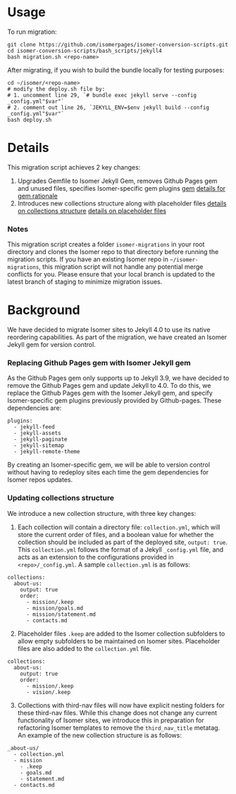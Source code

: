 # Usage

To run migration:
```
git clone https://github.com/isomerpages/isomer-conversion-scripts.git
cd isomer-conversion-scripts/bash_scripts/jekyll4
bash migration.sh <repo-name>
```

After migrating, if you wish to build the bundle locally for testing purposes:
```
cd ~/isomer/<repo-name>
# modify the deploy.sh file by:
# 1. uncomment line 29, `# bundle exec jekyll serve --config _config.yml"$var"`
# 2. comment out line 26, `JEKYLL_ENV=$env jekyll build --config _config.yml"$var"`
bash deploy.sh
```

# Details

This migration script achieves 2 key changes:

1) Upgrades Gemfile to Isomer Jekyll Gem, removes Github Pages gem and unused files, specifies Isomer-specific gem plugins [gem](https://github.com/opengovsg/isomer-jekyll) [details for gem rationale](https://docs.google.com/document/d/1ZVSgFhNClGL0K9Q8udePnwftPJ1Qex61Y0QG8QOXM9A/edit#)
2) Introduces new collections structure along with placeholder files [details on collections structure](https://docs.google.com/document/d/1cEwlLZHuq-xLpL2nDB9q3QmivAkgmvhPRFMbGo-sGg8/edit#) [details on placeholder files](https://docs.google.com/document/d/1EccpS_ATrfOe4DmU4ChXtU9kV6Jl1rFOdKqBLyG6ym8/edit#heading=h.gg92ziy86rq7)

### Notes
This migration script creates a folder `isomer-migrations` in your root directory and clones the Isomer repo to that directory before running the migration scripts.
If you have an existing Isomer repo in `~/isomer-migrations`, this migration script will not handle any potential merge conflicts for you. Please ensure that your local branch is updated to the latest branch of staging to minimize migration issues.

# Background
We have decided to migrate Isomer sites to Jekyll 4.0 to use its native reordering capabilities. As part of the migration, we have created an Isomer Jekyll gem for version control.

### Replacing Github Pages gem with Isomer Jekyll gem
As the Github Pages gem only supports up to Jekyll 3.9, we have decided to remove the Github Pages gem and update Jekyll to 4.0. To do this, we replace the Github Pages gem with the Isomer Jekyll gem, and specify Isomer-specific gem plugins previously provided by Github-pages. These dependencies are:

```
plugins:
  - jekyll-feed
  - jekyll-assets
  - jekyll-paginate
  - jekyll-sitemap
  - jekyll-remote-theme
```

By creating an Isomer-specific gem, we will be able to version control without having to redeploy sites each time the gem dependencies for Isomer repos updates.

### Updating collections structure
We introduce a new collection structure, with three key changes:

1) Each collection will contain a directory file: `collection.yml`, which will store the current order of files, and a boolean value for whether the collection should be included as part of the deployed site, `output: true`. This `collection.yml` follows the format of a Jekyll `_config.yml` file, and acts as an extension to the configurations provided in `<repo>/_config.yml`. A sample `collection.yml` is as follows:
```
collections:
  about-us:
    output: true
    order:
      - mission/.keep
      - mission/goals.md
      - mission/statement.md
      - contacts.md
```
2) Placeholder files `.keep` are added to the Isomer collection subfolders to allow empty subfolders to be maintained on Isomer sites. Placeholder files are also added to the `collection.yml` file.
```
collections:
  about-us:
    output: true
    order:
      - mission/.keep
      - vision/.keep
```

3) Collections with third-nav files will now have explicit nesting folders for these third-nav files. While this change does not change any current functionality of Isomer sites, we introduce this in preparation for refactoring Isomer templates to remove the `third_nav_title` metatag.  An example of the new collection structure is as follows:

```
_about-us/
  - collection.yml
  - mission
    - .keep
    - goals.md
    - statement.md
  - contacts.md
```

